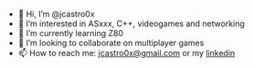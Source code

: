 - 👋 Hi, I’m @jcastro0x
- 👀 I’m interested in ASxxx, C++, videogames and networking
- 🌱 I’m currently learning Z80
- 💞️ I’m looking to collaborate on multiplayer games
- 📫 How to reach me: jcastro0x@gmail.com or my [linkedin](https://es.linkedin.com/in/javiermanuelcastro)

<!---
jcastro0x/jcastro0x is a ✨ special ✨ repository because its `README.md` (this file) appears on your GitHub profile.
You can click the Preview link to take a look at your changes.
--->
